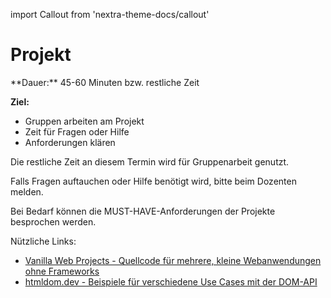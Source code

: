 import Callout from 'nextra-theme-docs/callout'

# Projekt

<Callout>
  **Dauer:** 45-60 Minuten bzw. restliche Zeit

  **Ziel:** 
  - Gruppen arbeiten am Projekt
  - Zeit für Fragen oder Hilfe
  - Anforderungen klären
</Callout>

Die restliche Zeit an diesem Termin wird für Gruppenarbeit genutzt. 

Falls Fragen auftauchen oder Hilfe benötigt wird, bitte beim Dozenten melden. 

Bei Bedarf können die MUST-HAVE-Anforderungen
der Projekte besprochen werden.

Nützliche Links:

- [Vanilla Web Projects - Quellcode für mehrere, kleine Webanwendungen ohne Frameworks](https://github.com/bradtraversy/vanillawebprojects)
- [htmldom.dev - Beispiele für verschiedene Use Cases mit der DOM-API](https://htmldom.dev/)